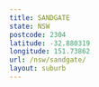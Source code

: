 ```yaml
---
title: SANDGATE
state: NSW
postcode: 2304
latitude: -32.880319
longitude: 151.73862
url: /nsw/sandgate/
layout: suburb
---
```


